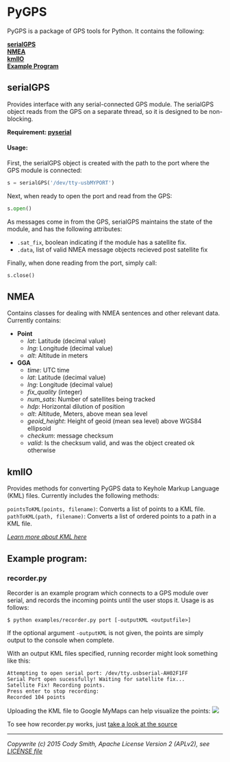 # PyGPS
PyGPS is a package of GPS tools for Python. It contains the following:

**[serialGPS](#serialgps)**  
**[NMEA](#nmea)**  
**[kmlIO](#kmlio)**  
**[Example Program](#example-program)**  
  
  
## serialGPS
Provides interface with any serial-connected GPS module. The serialGPS object reads from the GPS on a separate thread, so it is designed to be non-blocking.

**Requirement: [pyserial](https://github.com/pyserial/pyserial)**

#### Usage: 
First, the serialGPS object is created with the path to the port where the GPS module is connected:
```python
s = serialGPS('/dev/tty-usbMYPORT')
```
Next, when ready to open the port and read from the GPS:
```python
s.open()
```
As messages come in from the GPS, serialGPS maintains the state of the module, and has the following attributes:
 - ```.sat_fix```, boolean indicating if the module has a satellite fix.
 - ```.data```, list of valid NMEA message objects recieved post satellite fix
 
Finally, when done reading from the port, simply call:
```python
s.close()
```

## NMEA
Contains classes for dealing with NMEA sentences and other relevant data. Currently contains:
- **Point**
  - *lat*: Latitude (decimal value)
  - *lng*: Longitude (decimal value)
  - *alt*: Altitude in meters
- **GGA**
  - *time*: UTC time
  - *lat*: Latitude (decimal value)
  - *lng*: Longitude (decimal value)
  - *fix_quality* (integer)
  - *num_sats*: Number of satellites being tracked
  - *hdp*: Horizontal dilution of position
  - *alt*: Altitude, Meters, above mean sea level
  - *geoid_height*: Height of geoid (mean sea level) above WGS84 ellipsoid
  - *checkum*: message checksum
  - *valid*: Is the checksum valid, and was the object created ok otherwise

## kmlIO
Provides methods for converting PyGPS data to Keyhole Markup Language (KML) files. Currently includes the following methods:

`pointsToKML(points, filename)`: Converts a list of points to a KML file.  
`pathToKML(path, filename)`: Converts a list of ordered points to a path in a KML file.

*[Learn more about KML here](https://developers.google.com/kml/)*

## Example program:
### recorder.py
Recorder is an example program which connects to a GPS module over serial, and records the incoming points until the user stops it. Usage is as follows:

```
$ python examples/recorder.py port [-outputKML <outputfile>]
```

If the optional argument ```-outputKML``` is not given, the points are simply output to the console when complete.

With an output KML files specified, running recorder might look something like this:
```
Attempting to open serial port: /dev/tty.usbserial-AH02F1FF
Serial Port open sucessfully! Waiting for satellite fix...
Satellite Fix! Recording points.
Press enter to stop recording: 
Recorded 104 points
```
Uploading the KML file to Google MyMaps can help visualize the points:
<img src="http://i.imgur.com/UkWLIyS.png"/>

To see how recorder.py works, just [take a look at the source](examples/recorder.py)
- - -
*Copywrite (c) 2015 Cody Smith, Apache License Version 2 (APLv2), see [LICENSE file](LICENSE)*
